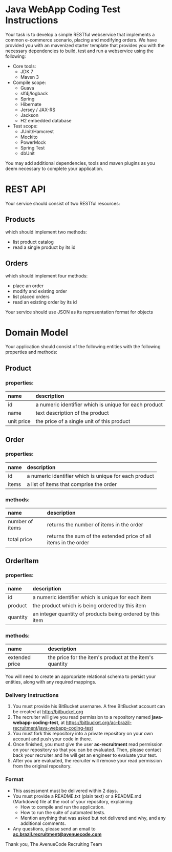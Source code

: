 # Java WebApp Coding Test Instructions

Your task is to develop a simple RESTful webservice that implements a common e-commerce scenario, placing and modifying orders. We have provided you with an mavenized starter template that provides you with the necessary dependencies to build, test and run a webservice using the following:

- Core tools:
    - JDK 7
    - Maven 3
- Compile scope:
    - Guava
    - slf4j/logback
    - Spring
    - Hibernate
    - Jersey / JAX-RS
    - Jackson
    - H2 embedded database
- Test scope:
    - JUnit/Hamcrest
    - Mockito
    - PowerMock
    - Spring Test
    - dbUnit

You may add additional dependencies, tools and maven plugins as you deem necessary to complete your application. 

# REST API

Your service should consist of two RESTful resources:

## Products
	
which should implement two methods:
		
- list product catalog
- read a single product by its id
			
## Orders
	
which should implement four methods:
		
- place an order
- modify and existing order
- list placed orders
- read an existing order by its id
			
Your service should use JSON as its representation format for objects

# Domain Model			
			
Your application should consist of the following entities with the following properties and methods:

## Product
	
### properties:
name       |    description
:----------|:-----------------------------------------------------
id         | a numeric identifier which is unique for each product
name       | text description of the product
unit price | the price of a single unit of this product
		
## Order
	
### properties:

name  |    description
:-----|:-----------------------------------------------------
id    | a numeric identifier which is unique for each product
items | a list of items that comprise the order
			
### methods:
name            |    description
:---------------|:---------------------------------------------------------------
number of items | returns the number of items in the order
total price     | returns the sum of the extended price of all items in the order
			
## OrderItem
	
### properties:
name     |    description
:--------|:----------------------------------------------------------
id       | a numeric identifier which is unique for each item
product  | the product which is being ordered by this item
quantity | an integer quantity of products being ordered by this item
			
### methods:
name           |    description
:--------------|:-------------------------------------------------------
extended price | the price for the item's product at the item's quantity
			
You will need to create an appropriate relational schema to persist your entities, along with any required mappings.

### Delivery Instructions ###

1. You must provide his BitBucket username. A free BitBucket account can be created at http://bitbucket.org
1. The recruiter will give you read permission to a repository named **java-webapp-coding-test**, at https://bitbucket.org/ac-brazil-recruitment/java-webapp-coding-test
1. You must fork this repository into a private repository on your own account and push your code in there.
1. Once finished, you must give the user **ac-recruitment** read permission on your repository so that you can be evaluated. Then, please contact back your recruiter and he will get an engineer to evaluate your test.
1. After you are evaluated, the recruiter will remove your read permission from the original repository.

### Format ###

* This assessment must be delivered within 2 days.
* You must provide a README.txt (plain text) or a README.md (Markdown) file at the root of your repository, explaining:
    * How to compile and run the application.
    * How to run the suite of automated tests.
    * Mention anything that was asked but not delivered and why, and any additional comments.
* Any questions, please send an email to **ac.brazil.recruitment@avenuecode.com**

Thank you,
The AvenueCode Recruiting Team